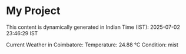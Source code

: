 # My Project

This content is dynamically generated in Indian Time (IST): 2025-07-02 23:46:29 IST


Current Weather in Coimbatore:
Temperature: 24.88 °C
Condition: mist
